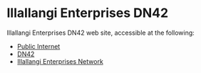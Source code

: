 # Illallangi Enterprises DN42

Illallangi Enterprises DN42 web site, accessible at the following:

 - [Public Internet](http://dn42.illallangi.enterprises)
 - [DN42](http://dn42.illallangi.dn42)
 - [Illallangi Enterprises Network](http://dn42.illallangi.ienu)